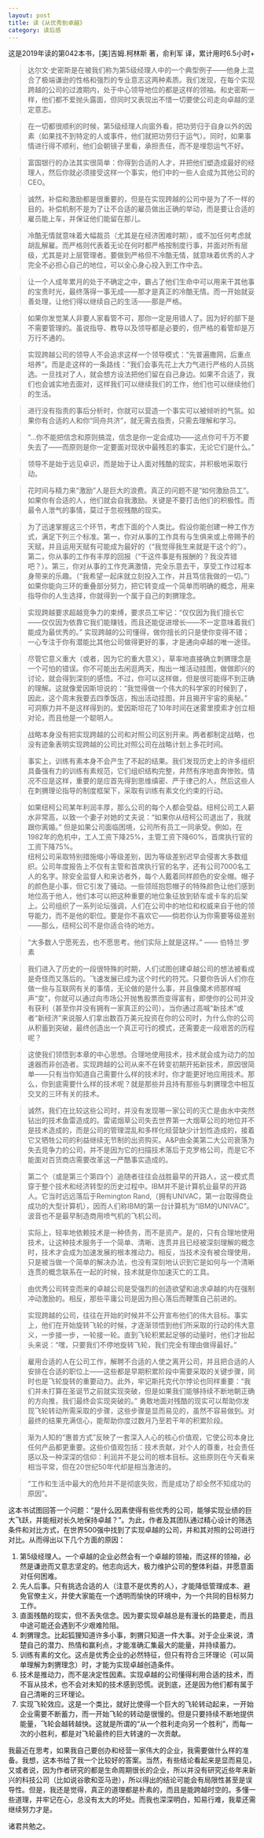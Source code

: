 ```yaml
---
layout: post
title: 读《从优秀到卓越》
category: 读后感
---
```

这是2019年读的第042本书，[美]吉姆.柯林斯 著，俞利军 译，累计用时6.5小时+

>达尔文·史密斯是在被我们称为第5级经理人中的一个典型例子——他身上混合了极端谦逊的性格和强烈的专业意志这两种素质。我们发现，在每个实现跨越的公司的过渡期内，处于中心领导地位的都是这样的领袖。和史密斯一样，他们都不爱抛头露面，但同时又表现出不惜一切要使公司走向卓越的坚定意志。

>在一切都很顺利的时候，第5级经理人向窗外看，把功劳归于自身以外的因素（如果找不到特定的人或事件，他们就把功劳归于运气）。同时，如果事情进行得不顺利，他们会朝镜子里看，承担责任，而不是埋怨运气不好。

>富国银行的办法其实很简单：你得到合适的人才，并把他们塑造成最好的经理人，然后你就必须接受这样一个事实，他们中的一些人会成为其他公司的CEO。

>诚然，补偿和激励都是很重要的，但是在实现跨越的公司中是为了不一样的目的。补偿机制不是为了让不合适的雇员做出正确的举动，而是要让合适的雇员能上车，并保证他们能留在那儿。

>冷酷无情就意味着大幅裁员（尤其是在经济困难时期），或不加任何考虑就胡乱解雇。而严格则代表着无论在何时都严格按制度行事，并面对所有层级，尤其是对上层管理者。要做到严格但不冷酷无情，就意味着优秀的人才完全不必担心自己的地位，可以全心身心投入到工作中去。

>让一个人成年累月的处于不确定之中，霸占了他们生命中可以用来干其他事的宝贵时光，最终落得一事无成——那才是真正的冷酷无情。而一开始就妥善处理，让他们得以继续自己的生活——那是严格。

>如果你发觉某人非要人家看管不可，那你一定是用错人了。因为好的部下是不需要管理的。虽说指导、教导以及领导都是必要的，但严格的看管却是万万行不通的。

>实现跨越公司的领导人不会追求这样一个领导模式：“先普遍撒网，后重点培养”。而是走这样的一条路线：“我们会事先花上大力气进行严格的人员挑选。一旦找对了人，就会想方设法把他们留在自己身边。如果不合适了，我们也会诚实地去面对，这样我们可以继续我们的工作，他们也可以继续他们的生活。

>进行没有指责的事后分析时，你就可以营造一个事实可以被倾听的气氛。如果你有合适的人和你“同舟共济”，就无需去指责，只需去理解和学习。

>“…你不能把信念和原则搞混，信念是你一定会成功——这点你可千万不要失去了——而原则是你一定要面对现状中最残忍的事实，无论它们是什么。”

>领导不是始于远见卓识，而是始于让人面对残酷的现实，并积极地采取行动。

>花时间与精力来“激励”人是巨大的浪费。真正的问题不是“如何激励员工”。如果你有合适的人，他们就会自我激励。关键是不要打击他们的积极性。而最令人泄气的事情，莫过于忽视残酷的现实。

>为了迅速掌握这三个环节，考虑下面的个人类比。假设你能创建一种工作方式，满足下列三个标准。第一，你对从事的工作具有与生俱来或上帝赐予的天赋，并且运用天赋有可能成为最好的（“我觉得我生来就是干这个的”）。第二，你从事的工作有丰厚的回报（“干这件事是有报酬的？我没弄错吧？）。第三，你对从事的工作充满激情，完全乐意去干，享受工作过程本身带来的乐趣。（“我希望一起床就立刻投入工作，并且笃信我做的一切。”）如果你能向三环的重叠部分努力，把它转变成一个简单而明确的概念，用来指导你的人生选择，你就得到一个属于自己的刺猬理念。

>实现跨越要求超越竞争力的束缚，要求员工牢记：“仅仅因为我们擅长它——仅仅因为依靠它我们能赚钱，而且还能促进增长——不一定意味着我们能成为最优秀的。” 实现跨越的公司懂得，做你擅长的只是使你变得不错；一心专注于你有潜能比其他公司做得更好的事，才是通向卓越的唯一途径。

>尽管它意义重大（或者，因为它的重大意义），草率地直接确立刺猬理念是一个可怕的错误。你不可能出去闲逛两天，掏出一堆活动挂图，做做即兴的讨论，就会得到深刻的感悟。不过，你可以这样做，但是很可能得不到正确的理解。这就像爱因斯坦说的：“我觉得做一个伟大的科学家的时候到了，因此，这个周末我要去四季饭店，掏出活动挂图，并且揭开宇宙的奥秘。” 可洞察力并不是这样得到的。爱因斯坦花了10年时间在迷雾里摸索才创立相对论，而且他是一个聪明人。

>战略本身没有把实现跨越的公司和对照公司区别开来。两者都制定战略，也没有迹象表明实现跨越的公司比对照公司在战略计划上多花时间。

>事实上，训练有素本身不会产生了不起的结果。我们发现历史上的许多组织具备强有力的训练有素规范，它们组织结构完整，井然有序地直奔惨败。情况不应是这样，重要的是应首先得到思维缜密、严于律己的人，然后这些人在刺猬理论指导的制度框架下，采取有训练有素文化约束的行动。

>如果纽柯公司某年利润丰厚，那么公司的每个人都会受益。纽柯公司工人薪水非常高，以致一个妻子对她的丈夫说：“如果你从纽柯公司退出了，我就跟你离婚。” 但是如果公司面临困境，公司所有员工一同承受。例如，在1982年的危机中，工人工资下降25%，主管工资下降60%，首席执行官的工资下降75%。<br/>
纽柯公司采取特别措施缩小等级差别，因为等级差别迟早会侵害大多数组织。公司年度报告上不仅有主管和首席执行官的名字，还有公司7000名工人的名字。除安全监督人和来访者外，每个人戴着同样颜色的安全帽。帽子的颜色是小事，但它引发了骚动。一些领班抱怨帽子的特殊颜色让他们感到地位高于他人，他们本可以把这种重要的地位象征放到轿车或卡车的后架上。公司组织了一系列论坛强调，人们在公司中的地位和权威来自于他的领导能力，而不是他的职位。要是你不喜欢它——倘若你认为你需要等级差别——那么，纽柯公司不是你适合待的地方。

>“大多数人宁愿死去，也不愿思考。他们实际上就是这样。”  ——  伯特兰·罗素

>我们进入了历史的一段很特殊的时期，人们试图创建卓越公司的想法被看成是奇怪而又落后的。飞速发展已成为这个时代的符咒。只要你告诉人们你在做一些与互联网有关的事情，无论做的是什么事，并且像魔术师那样喊声“变”，你就可以通过向市场公开抛售股票而变得富有，即使你的公司并没有获利（甚至你并没有拥有一家真正的公司）。当你通过高喊“新技术”或者“新经济”来说服人们拿出数百万美元投资在你的公司时，为什么你的公司从积蓄到突破，最终创造出一个真正可行的模式，还需要走一段艰苦的历程呢？

>这使我们领悟到本章的中心思想。合理地使用技术，技术就会成为动力的加速器而非创造者。实现跨越的公司从来不在转变初期开拓新技术，原因很简单——只有当你知道自己需要什么样的技术时，你才能更好地应用技术。那么，你到底需要什么样的技术呢？就是那些并且持有那些与刺猬理念中相互交叉的三环有关的技术。

>诚然，我们在比较这些公司时，并没有发现哪一家公司的灭亡是由水中突然钻出的技术鱼雷造成的。雷诺烟草公司失去世界第一大烟草公司的地位并不是技术造成的，而是公司的管理混乱和多样化经营缺少计划性造成的，接着它又牺牲公司的利益继续无节制的出资购买。A&P由全美第二大公司衰落为失去竞争力的公司，并不是因为它的扫描技术落后于克罗格公司，而是它不能面对百货商店需要改革这一严酷事实造成的。

>第二个（或是第三个第四个）追随者往往会战胜最早的开路人，这一模式贯穿于整个技术和经济转型的历史过程中。IBM并不是计算机业最早的开路人。它当时远远落后于Remington Rand,（拥有UNIVAC，第一台取得商业成功的大型计算机），因而人们称IBM的第一台计算机为“IBM的UNIVAC”。波音也不是最早制造商用喷气机的飞机公司。

>实际上，轻率地依赖技术是一种债务，而不是资产。是的，只有合理地使用技术，让这种技术服务于一个简单、清晰、连贯并且已经被深刻理解的概念时，技术才会成为加速发展的根本推动力。相反，当技术没有被合理使用，只是被当做一个简单的解决办法，也没有深刻地认识到它是如何与一个清晰连贯的概念联系在一起的时候，技术就是你加速灭亡的工具。

>由优秀公司转变而来的卓越公司是受强烈的创造欲望和追求卓越的内在强制冲动激励的。相反，那些平庸公司是因为担心落后而鞭策自己前进的。

>实现跨越的公司，往往在开始的时候并不公开宣布他们的伟大目标。事实上，他们在开始旋转飞轮的时候，才逐渐领悟到他们所采取的行动的伟大意义，一步接一步，一轮接一轮。直到飞轮积累起足够的动量时，他们才抬起头来说：“嘿，只要我们不停地旋转飞轮，我们完全有理由做得最好。”

>雇用合适的人在公司工作，解聘不合适的人使之离开公司，并且把合适的人安排在合适的职位上——这些都是早期积累阶段中需要采取的关键步骤，同时也是飞轮旋转的重要动力。此外，牢记斯托克代尔悖论也同样重要：“我们并未打算在圣诞节之前就实现突破，但是如果我们能够持续不断地朝正确的方向推，我们最终会实现突破的。” 勇敢地面对残酷的现实可以帮助你发现飞轮转动所需采取的步骤，这些步骤是显而易见的，虽然不容易做到。对最终的结果充满信心，能帮助你度过数月乃至若干年的积累阶段。

>渐为人知的“惠普方式”反映了一套深入人心的核心价值观，它使公司本身比任何产品都更重要。这些价值观包括：技术贡献，对个人的尊重，社会责任感以及一种深深的信仰：利润并不是公司的根本目标。这些原则在今天看来相当平常，但在20世纪50年代却是相当激进的。

>“工作和生活中最大的危险并不是彻底失败，而是成功了却全然不知成功的原因”。

这本书试图回答一个问题：“是什么因素使得有些优秀的公司，能够实现业绩的巨大飞跃，并能相对长久地保持卓越？”。为此，作者及其团队通过精心设计的筛选条件和对比方式，在世界500强中找到了实现卓越的公司，并和其对照的公司进行对比。从而得出以下几个方面的原因：
1. 第5级经理人。一个卓越的企业必然会有一个卓越的领袖，而这样的领袖，必然是谦逊而又意志坚定的。他志向远大，极力维护公司的整体利益，并愿意面对任何困难。
2. 先人后事。只有挑选合适的人（注意不是优秀的人），才能降低管理成本、避免官僚主义，并使大家能在一个透明而愉快的环境中，为一个共同的目标努力工作。
3. 直面残酷的现实，但不丢失信念。因为要实现卓越总是有漫长的路要走，而且中途可能还会遇到不少艰难险阻。
4. 刺猬理念。比起狐狸知道许多小事，刺猬只知道一件大事。对于企业来说，清楚自己的潜力、热情和赢利点，才能准确汇集最大的能量，并持续蓄力。
5. 训练有素的文化。这点是优秀企业的必然特征，但只有符合三环理论（可以简单理解为刺猬理念）时，才能为实现卓越创造条件。
6. 技术是推动力，而不是决定性因素。实现卓越的公司懂得利用合适的技术，而不盲从技术，也不会对未知的技术感到恐慌。说到底，还是因为他们都有属于自己清晰的三环理论。
7. 实现飞轮效应。这是一个类比，就好比使得一个巨大的飞轮转动起来，一开始企业需要不断蓄力，而一开始飞轮的转动是很慢的。但是只要持续不断地提供能量，飞轮会越转越快。这就是所谓的“从一个胜利走向另一个胜利”，而每一次的小胜利，都是对飞轮最终的巨大转速的一次贡献。

我最近在思考，如果我自己要创办和经营一家伟大的企业，我需要做什么样的准备。我想，这本书给了我一个比较好的答案。当然，有些结论看起来是显而易见，又或者说，因为作者研究的都是生命周期很长的企业，所以并没有研究近些年来新兴的科技公司（比如说谷歌和亚马逊），所以得出的结论可能会有局限性甚至是误导性。但是，我还是觉得，真正的道理都是朴素的，而且是能跨越时空的。多懂一些道理，并牢记在心，总没有太大的坏处。而我也深深明白，知易行难，我辈还需继续努力才是。

诸君共勉之。